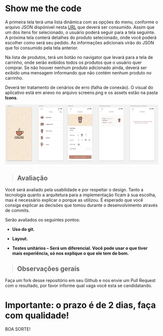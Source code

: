 # Show me the code

 
A primeira tela terá uma lista dinâmica com as opções do menu,  conforme o arquivo JSON dispónivel nesta [URL](https://desafio-mobility.herokuapp.com/products.json) que deverá ser consumido. Assim que um dos itens for selecionado, o usuário poderá seguir para a tela seguinte.
A próxima tela conterá detalhes do produto selecionado, onde você poderá escolher como será seu pedido. As informações adicionais virão do JSON que foi consumido pela tela anterior.

Na lista de produtos, terá um botão no navigator que levará para a tela de carrinho, onde serão exibidos todos os produtos que o usuário quer comprar. Se não houver nenhum produto adicionado ainda, deverá ser exibido uma mensagem informando que não contém nenhum produto no carrinho. 


Deverá ter tratamento de cenários de erro (falha de conexão).
O visual do aplicativo está em anexo no arquivo screens.png e os assets estão na pasta **Icons**.


![](app-screens.png)

> ## Avaliação

Você será avaliado pela usabilidade e por respeitar o design. Tanto a tecnologia quanto a arquitetura para a implementação ficam à sua escolha, mas é necessário explicar o porque as utilizou. É esperado que você consiga explicar as decisões que tomou durante o desenvolvimento através de commits.


Serão avaliados os seguintes pontos:

  - **Uso do git.**
  
  - **Layout.**
  
  - **Testes unitários  –  Será um diferencial. Você pode usar o que tiver mais experiência, só nos explique o que ele tem de bom.**
 
 
 
> ## Observações gerais

Faça um fork desse repositório em seu Github e nos envie um Pull Request com o resultado, por favor informe qual vaga você esta se candidatando.

# Importante: o prazo é de 2 dias, faça com qualidade!
BOA SORTE!
